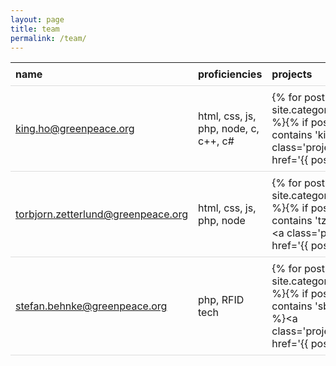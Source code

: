 ```yaml
---
layout: page
title: team
permalink: /team/
---
```

<style type="text/css">
table {
  border-collapse: collapse;
  width: 100%;
}

th, td {
  padding: 8px;
  text-align: left;
  border-bottom: 1px solid #ddd;
}

tr:hover{
  background-color:#f5f5f5
}
.projectlink {
  background : rgba(0, 132, 0, 0.3);
  padding:2px;
}
</style>
name | proficiencies | projects | location
--- | --- | --- | ---
king.ho@greenpeace.org | html, css, js, php, node, c, c++, c# | {% for post in site.categories.project %}{% if post.tags contains 'kiho' %}<a class='projectlink' href='{{ post.url | relative_url }}'>{{ post.title | escape }}</a>&nbsp;{% endif %}{% endfor %} | Amsterdam, Netherlands
torbjorn.zetterlund@greenpeace.org | html, css, js, php, node | {% for post in site.categories.project %}{% if post.tags contains 'tzetterl' %}<a class='projectlink' href='{{ post.url | relative_url }}'>{{ post.title | escape }}</a>&nbsp;{% endif %}{% endfor %} | Amsterdam, Netherlands
stefan.behnke@greenpeace.org | php, RFID tech | {% for post in site.categories.project %}{% if post.tags contains 'sbehnke' %}<a class='projectlink' href='{{ post.url | relative_url }}'>{{ post.title | escape }}</a>&nbsp;{% endif %}{% endfor %} | Hamburg, Germany
